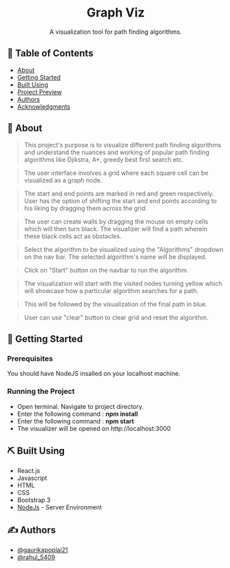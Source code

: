 
<h1 align="center">Graph Viz</h1>

<div align="center">


</div>


<p align="center"> 
A visualization tool for path finding algorithms.
    <br> 
</p>

## 📝 Table of Contents

- [About](#about)
- [Getting Started](#getting_started)
- [Built Using](#built_using)
- [Project Preview](#Project_Preview)
- [Authors](#authors)
- [Acknowledgments](#acknowledgement)

## 🧐 About <a name = "about"></a>

> This project's purpose is to visualize different path finding algorithms and understand the nuances and working of popular path finding algorithms like Djikstra, A*, greedy best first search etc.

> The user interface involves a grid where each square cell can be visualized as a graph node.

> The start and end points are marked in red and green respectively. User has the option of shifting the start and end points according to his liking by dragging them across the grid.

> The user can create walls by dragging the mouse on empty cells which will then turn black. The visualizer will find a path wherein these black cells act as obstacles.

> Select the algorithm to be visualized using the "Algorithms" dropdown on the nav bar. The selected algorithm's name will be displayed.

> Click on "Start" button on the navbar to run the algorithm.

> The visualization will start with the visited nodes turning yellow which will showcase how a particular algorithm searches for a path. 

> This will be followed by the visualization of the final path in blue.

> User can use "clear" button to clear grid and reset the algorithm.



## 🏁 Getting Started <a name = "getting_started"></a>

   ### Prerequisites

   You should have NodeJS insalled on your localhost machine.

   ### Running the Project

   - Open terminal. Navigate to project directory.
   - Enter the following command : **npm install**
   - Enter the following command : **npm start**
   - The visualizer will be opened on http://localhost:3000


## ⛏️ Built Using <a name = "built_using"></a>

- React.js
- Javascript
- HTML
- CSS
- Bootstrap 3
- [NodeJs](https://nodejs.org/en/) - Server Environment

## ✍️ Authors <a name = "authors"></a>

- [@gaurikapoplai21](https://github.com/gaurikapoplai21) 
- [@rahul_5409](https://github.com/RahulRavishankar)

